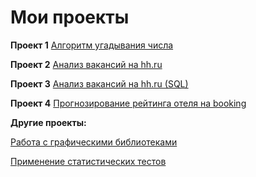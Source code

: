 # Мои проекты
**Проект 1**
[Алгоритм угадывания числа](https://github.com/EAA8807/Firsy-one_1/tree/main/Project%201)

**Проект 2**
[Анализ вакансий на hh.ru](https://github.com/EAA8807/First-one_1/tree/main/Project%202)

**Проект 3**
[Анализ вакансий на hh.ru (SQL)](https://github.com/EAA8807/First-one_1/tree/main/Project%203)

**Проект 4**
[Прогнозирование рейтинга отеля на booking](https://github.com/EAA8807/First-one_1/tree/main/Project%204)

**Другие проекты:**

[Работа с графическими библиотеками](https://github.com/EAA8807/First-one_1/tree/main/types%20of%20visualization)

[Применение статистических тестов](https://github.com/EAA8807/First-one_1/tree/main/stat%20tests)

